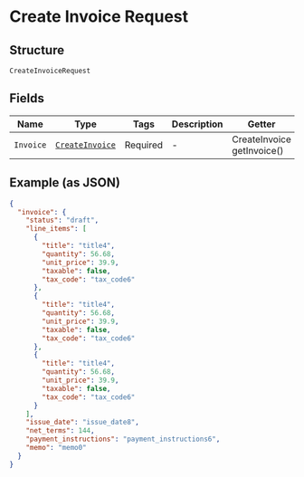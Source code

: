 
# Create Invoice Request

## Structure

`CreateInvoiceRequest`

## Fields

| Name | Type | Tags | Description | Getter | Setter |
|  --- | --- | --- | --- | --- | --- |
| `Invoice` | [`CreateInvoice`](../../doc/models/create-invoice.md) | Required | - | CreateInvoice getInvoice() | setInvoice(CreateInvoice invoice) |

## Example (as JSON)

```json
{
  "invoice": {
    "status": "draft",
    "line_items": [
      {
        "title": "title4",
        "quantity": 56.68,
        "unit_price": 39.9,
        "taxable": false,
        "tax_code": "tax_code6"
      },
      {
        "title": "title4",
        "quantity": 56.68,
        "unit_price": 39.9,
        "taxable": false,
        "tax_code": "tax_code6"
      },
      {
        "title": "title4",
        "quantity": 56.68,
        "unit_price": 39.9,
        "taxable": false,
        "tax_code": "tax_code6"
      }
    ],
    "issue_date": "issue_date8",
    "net_terms": 144,
    "payment_instructions": "payment_instructions6",
    "memo": "memo0"
  }
}
```

